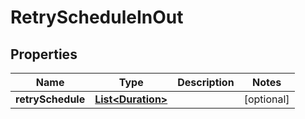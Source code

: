 

# RetryScheduleInOut


## Properties

| Name | Type | Description | Notes |
|------------ | ------------- | ------------- | -------------|
|**retrySchedule** | [**List&lt;Duration&gt;**](Duration.md) |  |  [optional] |



